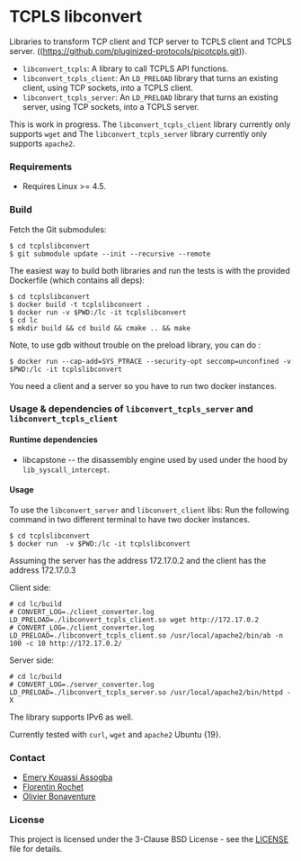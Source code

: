 # TCPLS libconvert 

Libraries to transform TCP client and TCP server to TCPLS client and TCPLS server. ((https://github.com/pluginized-protocols/picotcpls.git)).
* `libconvert_tcpls`: A library to call TCPLS API functions.
* `libconvert_tcpls_client`: An `LD_PRELOAD` library that turns an existing client, using TCP sockets, into a TCPLS client.
* `libconvert_tcpls_server`: An `LD_PRELOAD` library that turns an existing server, using TCP sockets, into a TCPLS server.

This is work in progress. The `libconvert_tcpls_client` library currently only supports `wget` and The `libconvert_tcpls_server` library currently only supports `apache2`. 

### Requirements

* Requires Linux >= 4.5.


### Build

Fetch the Git submodules:
```
$ cd tcplslibconvert
$ git submodule update --init --recursive --remote
```

The easiest way to build both libraries and run the tests is with the provided Dockerfile (which contains all deps):
```
$ cd tcplslibconvert
$ docker build -t tcplslibconvert .
$ docker run -v $PWD:/lc -it tcplslibconvert
$ cd lc
$ mkdir build && cd build && cmake .. && make
```

Note, to use gdb without trouble on the preload library, you can do :
```
$ docker run --cap-add=SYS_PTRACE --security-opt seccomp=unconfined -v $PWD:/lc -it tcplslibconvert
```

You need a client and a server so you have to run two docker instances. 

### Usage & dependencies of `libconvert_tcpls_server` and `libconvert_tcpls_client`

#### Runtime dependencies

 * libcapstone -- the disassembly engine used by used under the hood by `lib_syscall_intercept`.

#### Usage

To use the `libconvert_server`  and `libconvert_client` libs:
Run the following command in two different terminal to have two docker instances.
```
$ cd tcplslibconvert 
$ docker run  -v $PWD:/lc -it tcplslibconvert
```
Assuming the server has the address 172.17.0.2 and the client has the address 172.17.0.3

Client side:
```
# cd lc/build
# CONVERT_LOG=./client_converter.log LD_PRELOAD=./libconvert_tcpls_client.so wget http://172.17.0.2
# CONVERT_LOG=./client_converter.log LD_PRELOAD=./libconvert_tcpls_client.so /usr/local/apache2/bin/ab -n 100 -c 10 http://172.17.0.2/
```
Server side: 
```
# cd lc/build
# CONVERT_LOG=./server_converter.log LD_PRELOAD=./libconvert_tcpls_server.so /usr/local/apache2/bin/httpd -X
```

The library supports IPv6 as well.

Currently tested with `curl`, `wget` and `apache2` Ubuntu {19}.

### Contact

* [Emery Kouassi Assogba](mailto:assogba.emery@gmail.com)
* [Florentin Rochet](mailto:florentin.rochet@gmail.com)
* [Olivier Bonaventure](mailto:olivier.bonaventure@uclouvain.be)

### License

This project is licensed under the 3-Clause BSD License - see the
[LICENSE](LICENSE) file for details.
